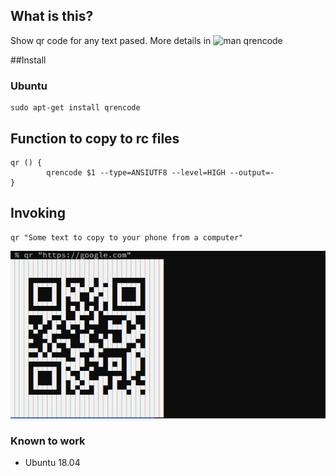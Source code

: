 ## What is this?

Show qr code for any text pased. More details in ![man qrencode](https://linux.die.net/man/1/qrencode)

##Install

### Ubuntu

    sudo apt-get install qrencode

## Function to copy to rc files

    qr () {
            qrencode $1 --type=ANSIUTF8 --level=HIGH --output=-
    }


## Invoking

    qr "Some text to copy to your phone from a computer"

![QR function usage](../images/qr.png)

### Known to work

* Ubuntu 18.04 

